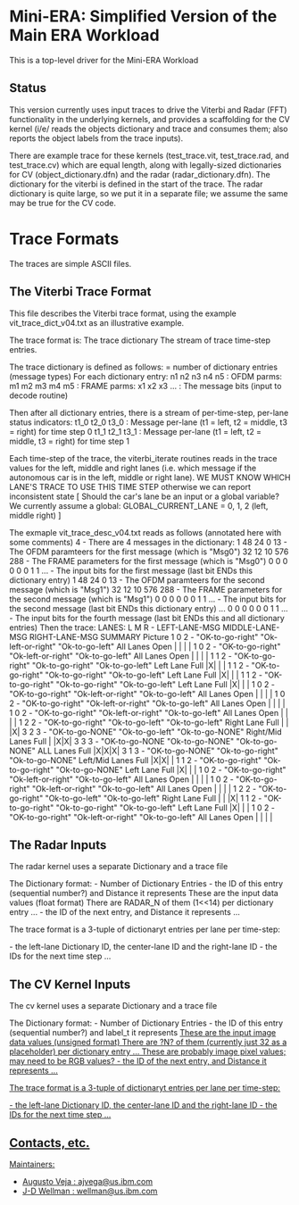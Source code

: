 # Mini-ERA: Simplified Version of the Main ERA Workload

This is a top-level driver for the Mini-ERA Workload

## Status

This version currently uses input traces to drive the Viterbi and Radar (FFT)
functionality in the underlying kernels, and provides a scaffolding for the CV
kernel (i/e/ reads the objects dictionary and trace and consumes them; also reports
the object labels from the trace inputs).

There are example trace for these kernels (test_trace.vit, test_trace.rad, and test_trace.cv)
which are equal length, along with legally-sized dictionaries for CV (object_dictionary.dfn) and
the radar (radar_dictionary.dfn).  The dictionary for the viterbi is defined in the start of the trace.
The radar dictionary is quite large, so we put it in a separate file; we assume the same may be true
for the CV code.

# Trace Formats

The traces are simple ASCII files.

## The Viterbi Trace Format
This file describes the Viterbi trace format, using the example
vit_trace_dict_v04.txt as an illustrative example.

The trace format is:
    The trace dictionary
    The stream of trace time-step entries.

The trace dictionary is defined as follows:
   <n> = number of dictionary entries (message types)
 For each dictionary entry:
   n1 n2 n3 n4 n5 : OFDM parms: 
   m1 m2 m3 m4 m5 : FRAME parms:
   x1 x2 x3 ...   : The message bits (input to decode routine)

Then after all dictionary entries, there is a stream of per-time-step, per-lane status indicators:
   t1_0 t2_0 t3_0 : Message per-lane (t1 = left, t2 = middle, t3 = right) for time step 0
   t1_1 t2_1 t3_1 : Message per-lane (t1 = left, t2 = middle, t3 = right) for time step 1

Each time-step of the trace, the viterbi_iterate routines reads in the trace values for the left, middle and right lanes
(i.e. which message if the autonomous car is in the left, middle or right lane).
WE MUST KNOW WHICH LANE'S TRACE TO USE THIS TIME STEP otherwise we can report inconsistent state
[ Should the car's lane be an input or a global variable? We currently assume a global: GLOBAL_CURRENT_LANE = 0, 1, 2 (left, middle right) ]

The exmaple vit_trace_desc_v04.txt reads as follows (annotated here with some comments)
4   	    - There are 4 messages in the dictionary:
1 48 24 0 13  	    - The OFDM paramteers for the first message (which is "Msg0")
32 12 10 576 288    - The FRAME parameters for the first message (which is "Msg0")
0 0 0 0 0 0 1 1 ... - The input bits for the first message (last bit ENDs this dictionary entry)
1 48 24 0 13  	    - The OFDM paramteers for the second message (which is "Msg1")
32 12 10 576 288    - The FRAME parameters for the second message (which is "Msg1")
0 0 0 0 0 0 1 1 ... - The input bits for the second message (last bit ENDs this dictionary entry)
...
0 0 0 0 0 0 1 1 ... - The input bits for the fourth message (last bit ENDs this and all dictionary entries)
Then the trace:
LANES:
L M R	- LEFT-LANE-MSG		MIDDLE-LANE-MSG		RIGHT-LANE-MSG		SUMMARY			Picture
1 0 2 	- "OK-to-go-right"	"Ok-left-or-right"	"Ok-to-go-left"		All Lanes Open		| | | |
1 0 2 	- "OK-to-go-right"	"Ok-left-or-right"	"Ok-to-go-left"		All Lanes Open		| | | |
1 1 2 	- "OK-to-go-right"	"Ok-to-go-right"	"Ok-to-go-left"		Left Lane Full		|X| | |
1 1 2 	- "OK-to-go-right"	"Ok-to-go-right"	"Ok-to-go-left"		Left Lane Full		|X| | |
1 1 2 	- "OK-to-go-right"	"Ok-to-go-right"	"Ok-to-go-left"		Left Lane Full		|X| | |
1 0 2 	- "OK-to-go-right"	"Ok-left-or-right"	"Ok-to-go-left"		All Lanes Open		| | | |
1 0 2 	- "OK-to-go-right"	"Ok-left-or-right"	"Ok-to-go-left"		All Lanes Open		| | | |
1 0 2 	- "OK-to-go-right"	"Ok-left-or-right"	"Ok-to-go-left"		All Lanes Open		| | | |
1 2 2 	- "OK-to-go-right"	"Ok-to-go-left"		"Ok-to-go-left"		Right Lane Full		| | |X|
3 2 3 	- "OK-to-go-NONE"	"Ok-to-go-left"		"Ok-to-go-NONE"		Right/Mid Lanes Full	| |X|X|
3 3 3 	- "OK-to-go-NONE	"Ok-to-go-NONE"		"Ok-to-go-NONE"		ALL Lanes Full  	|X|X|X|
3 1 3 	- "OK-to-go-NONE"	"Ok-to-go-right"	"Ok-to-go-NONE"		Left/Mid Lanes Full	|X|X| |
1 1 2 	- "OK-to-go-right"	"Ok-to-go-right"	"Ok-to-go-NONE"	    	Left Lane Full 		|X| | |
1 0 2 	- "OK-to-go-right"	"Ok-left-or-right"	"Ok-to-go-left"		All Lanes Open		| | | |
1 0 2 	- "OK-to-go-right"	"Ok-left-or-right"	"Ok-to-go-left"		All Lanes Open		| | | |
1 2 2 	- "OK-to-go-right"	"Ok-to-go-left"		"Ok-to-go-left"		Right Lane Full		| | |X|
1 1 2 	- "OK-to-go-right"	"Ok-to-go-right"	"Ok-to-go-left"		Left Lane Full		|X| | |
1 0 2 	- "OK-to-go-right"	"Ok-left-or-right"	"Ok-to-go-left"		All Lanes Open		| | | |

 
## The Radar Inputs
The radar kernel uses a separate Dictionary and a trace file

The Dictionary format:
<n> - Number of Dictionary Entries
<id> <dist> - the ID of this entry (sequential number?) and Distance it represents
<f> These are the input data values (float format)
<f>   There are RADAR_N of them (1<<14) per dictionary entry
...
<f>
<id> <dist> - the ID of the next entry, and Distance it represents
...

The trace format is a 3-tuple of dictionaryt entries per lane per time-step:

<ln> <cn> <rn> - the left-lane Dictionary ID, the center-lane ID and the right-lane ID
<ln> <cn> <rn> - the IDs for the next time step
...

## The CV Kernel Inputs
The cv kernel uses a separate Dictionary and a trace file

The Dictionary format:
<n> - Number of Dictionary Entries
<id> <obj> - the ID of this entry (sequential number?) and label_t it represents
<u> These are the input image data values (unsigned format)
<u>   There are ?N? of them (currently just 32 as a placeholder) per dictionary entry
...   These are probably image pixel values; may need to be RGB values?
<u>
<id> <dist> - the ID of the next entry, and Distance it represents
...

The trace format is a 3-tuple of dictionaryt entries per lane per time-step:

<ln> <cn> <rn> - the left-lane Dictionary ID, the center-lane ID and the right-lane ID
<ln> <cn> <rn> - the IDs for the next time step
...


## Contacts, etc.

Maintainers:
 - Augusto Veja : ajvega@us.ibm.com
 - J-D Wellman : wellman@us.ibm.com

